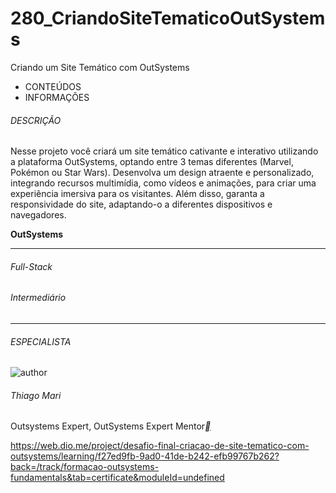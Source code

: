 # 280_CriandoSiteTematicoOutSystems
Criando um Site Temático com OutSystems



- CONTEÚDOS
- INFORMAÇÕES

###### DESCRIÇÃO

Nesse projeto você criará um site temático cativante e interativo utilizando a plataforma OutSystems, optando entre 3 temas diferentes (Marvel, Pokémon ou Star Wars). Desenvolva um design atraente e personalizado, integrando recursos multimídia, como vídeos e animações, para criar uma experiência imersiva para os visitantes. Além disso, garanta a responsividade do site, adaptando-o a diferentes dispositivos e navegadores.

**OutSystems**

------

###### Full-Stack

###### Intermediário

------

###### ESPECIALISTA

![author](https://hermes.dio.me/users/author/photos/ce9edb13-2003-4fbb-8192-9b40c9124822.jpg)

###### Thiago Mari

Outsystems Expert, OutSystems Expert Mentor[**](https://www.linkedin.com/in/thiago-mari/)



https://web.dio.me/project/desafio-final-criacao-de-site-tematico-com-outsystems/learning/f27ed9fb-9ad0-41de-b242-efb99767b262?back=/track/formacao-outsystems-fundamentals&tab=certificate&moduleId=undefined



